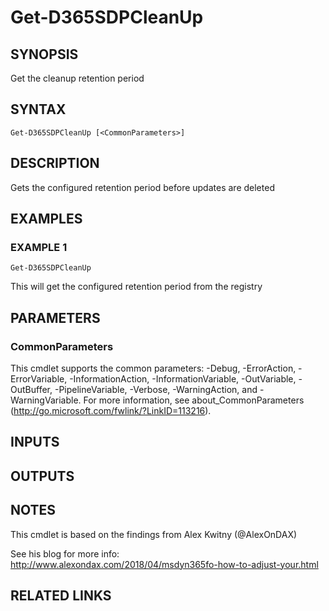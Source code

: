 ﻿---
external help file: d365fo.tools-help.xml
Module Name: d365fo.tools
online version:
schema: 2.0.0
---

# Get-D365SDPCleanUp

## SYNOPSIS
Get the cleanup retention period

## SYNTAX

```
Get-D365SDPCleanUp [<CommonParameters>]
```

## DESCRIPTION
Gets the configured retention period before updates are deleted

## EXAMPLES

### EXAMPLE 1
```
Get-D365SDPCleanUp
```

This will get the configured retention period from the registry

## PARAMETERS

### CommonParameters
This cmdlet supports the common parameters: -Debug, -ErrorAction, -ErrorVariable, -InformationAction, -InformationVariable, -OutVariable, -OutBuffer, -PipelineVariable, -Verbose, -WarningAction, and -WarningVariable.
For more information, see about_CommonParameters (http://go.microsoft.com/fwlink/?LinkID=113216).

## INPUTS

## OUTPUTS

## NOTES
This cmdlet is based on the findings from Alex Kwitny (@AlexOnDAX)

See his blog for more info:
http://www.alexondax.com/2018/04/msdyn365fo-how-to-adjust-your.html

## RELATED LINKS
